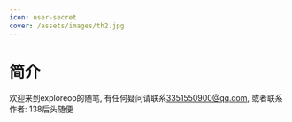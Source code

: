```yaml
---
icon: user-secret
cover: /assets/images/th2.jpg
---
```


# 简介

欢迎来到exploreoo的随笔, 有任何疑问请联系[3351550900@qq.com](mailto:3351550900@qq.com), 或者联系作者: 138后头随便
